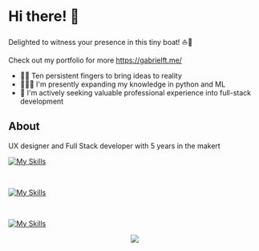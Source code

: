 <h1> Hi there! 👋 </h1>  

Delighted to witness your presence in this tiny boat! ⛵️🌊

Check out my portfolio for more https://gabrielft.me/

<ul>
  <li><span>🙌💡 </span> Ten persistent fingers to bring ideas to reality</li>
  <li><span>🧑🏻‍💻 </span> I'm presently expanding my knowledge in python and ML</li>
  <li><span>💼 </span> I'm actively seeking valuable professional experience into full-stack development</li>
</ul>

## About
<p> UX designer and Full Stack developer with 5 years in the makert</p>


[![My Skills](https://skillicons.dev/icons?i=js,ts,html,css,react,git)](https://skillicons.dev)

</br>

[![My Skills](https://skillicons.dev/icons?i=linux,raspberrypi,blender,arduino&theme=light)](https://skillicons.dev)

</br>

[![My Skills](https://skillicons.dev/icons?i=nodejs,py,mysql,nestjs,postgres,docker&theme=light)](https://skillicons.dev)



<p align="center">
  <a href="">
    <img src="https://skillicons.dev/icons?i=nodejs,py,mysql,nestjs,postgres,docker&theme=light" />
  </a>
</p>


